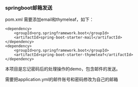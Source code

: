 ### springboot邮箱发送

pom.xml 需要添加email和thymeleaf，如下：
```
<dependency>
    <groupId>org.springframework.boot</groupId>
    <artifactId>spring-boot-starter-mail</artifactId>
</dependency>
<dependency>
    <groupId>org.springframework.boot</groupId>
    <artifactId>spring-boot-starter-thymeleaf</artifactId>
</dependency>
```

本项目是忘记密码后的处理操作的demo，包含邮件的发送。

需要把application.yml的邮件账号和密码修改为自己的邮箱



